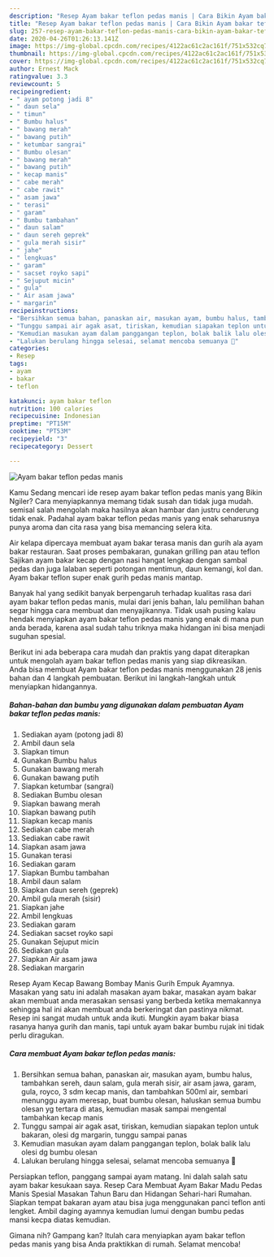 ```yaml
---
description: "Resep Ayam bakar teflon pedas manis | Cara Bikin Ayam bakar teflon pedas manis Yang Mudah Dan Praktis"
title: "Resep Ayam bakar teflon pedas manis | Cara Bikin Ayam bakar teflon pedas manis Yang Mudah Dan Praktis"
slug: 257-resep-ayam-bakar-teflon-pedas-manis-cara-bikin-ayam-bakar-teflon-pedas-manis-yang-mudah-dan-praktis
date: 2020-04-26T01:26:13.141Z
image: https://img-global.cpcdn.com/recipes/4122ac61c2ac161f/751x532cq70/ayam-bakar-teflon-pedas-manis-foto-resep-utama.jpg
thumbnail: https://img-global.cpcdn.com/recipes/4122ac61c2ac161f/751x532cq70/ayam-bakar-teflon-pedas-manis-foto-resep-utama.jpg
cover: https://img-global.cpcdn.com/recipes/4122ac61c2ac161f/751x532cq70/ayam-bakar-teflon-pedas-manis-foto-resep-utama.jpg
author: Ernest Mack
ratingvalue: 3.3
reviewcount: 5
recipeingredient:
- " ayam potong jadi 8"
- " daun sela"
- " timun"
- " Bumbu halus"
- " bawang merah"
- " bawang putih"
- " ketumbar sangrai"
- " Bumbu olesan"
- " bawang merah"
- " bawang putih"
- " kecap manis"
- " cabe merah"
- " cabe rawit"
- " asam jawa"
- " terasi"
- " garam"
- " Bumbu tambahan"
- " daun salam"
- " daun sereh geprek"
- " gula merah sisir"
- " jahe"
- " lengkuas"
- " garam"
- " sacset royko sapi"
- " Sejuput micin"
- " gula"
- " Air asam jawa"
- " margarin"
recipeinstructions:
- "Bersihkan semua bahan, panaskan air, masukan ayam, bumbu halus, tambahkan sereh, daun salam, gula merah sisir, air asam jawa, garam, gula, royco, 3 sdm kecap manis, dan tambahkan 500ml air, sembari menunggu ayam meresap, buat bumbu olesan, haluskan semua bumbu olesan yg tertara di atas, kemudian masak sampai mengental tambahkan kecap manis"
- "Tunggu sampai air agak asat, tiriskan, kemudian siapakan teplon untuk bakaran, olesi dg margarin, tunggu sampai panas"
- "Kemudian masukan ayam dalam panggangan teplon, bolak balik lalu olesi dg bumbu olesan"
- "Lalukan berulang hingga selesai, selamat mencoba semuanya 💛"
categories:
- Resep
tags:
- ayam
- bakar
- teflon

katakunci: ayam bakar teflon 
nutrition: 100 calories
recipecuisine: Indonesian
preptime: "PT15M"
cooktime: "PT53M"
recipeyield: "3"
recipecategory: Dessert

---
```



![Ayam bakar teflon pedas manis](https://img-global.cpcdn.com/recipes/4122ac61c2ac161f/751x532cq70/ayam-bakar-teflon-pedas-manis-foto-resep-utama.jpg)

Kamu Sedang mencari ide resep ayam bakar teflon pedas manis yang Bikin Ngiler? Cara menyiapkannya memang tidak susah dan tidak juga mudah. semisal salah mengolah maka hasilnya akan hambar dan justru cenderung tidak enak. Padahal ayam bakar teflon pedas manis yang enak seharusnya punya aroma dan cita rasa yang bisa memancing selera kita.

Air kelapa dipercaya membuat ayam bakar terasa manis dan gurih ala ayam bakar restauran. Saat proses pembakaran, gunakan grilling pan atau teflon Sajikan ayam bakar kecap dengan nasi hangat lengkap dengan sambal pedas dan juga lalaban seperti potongan mentimun, daun kemangi, kol dan. Ayam bakar teflon super enak gurih pedas manis mantap.

Banyak hal yang sedikit banyak berpengaruh terhadap kualitas rasa dari ayam bakar teflon pedas manis, mulai dari jenis bahan, lalu pemilihan bahan segar hingga cara membuat dan menyajikannya. Tidak usah pusing kalau hendak menyiapkan ayam bakar teflon pedas manis yang enak di mana pun anda berada, karena asal sudah tahu triknya maka hidangan ini bisa menjadi suguhan spesial.


Berikut ini ada beberapa cara mudah dan praktis yang dapat diterapkan untuk mengolah ayam bakar teflon pedas manis yang siap dikreasikan. Anda bisa membuat Ayam bakar teflon pedas manis menggunakan 28 jenis bahan dan 4 langkah pembuatan. Berikut ini langkah-langkah untuk menyiapkan hidangannya.

<!--inarticleads1-->

##### Bahan-bahan dan bumbu yang digunakan dalam pembuatan Ayam bakar teflon pedas manis:

1. Sediakan  ayam (potong jadi 8)
1. Ambil  daun sela
1. Siapkan  timun
1. Gunakan  Bumbu halus
1. Gunakan  bawang merah
1. Gunakan  bawang putih
1. Siapkan  ketumbar (sangrai)
1. Sediakan  Bumbu olesan
1. Siapkan  bawang merah
1. Siapkan  bawang putih
1. Siapkan  kecap manis
1. Sediakan  cabe merah
1. Sediakan  cabe rawit
1. Siapkan  asam jawa
1. Gunakan  terasi
1. Sediakan  garam
1. Siapkan  Bumbu tambahan
1. Ambil  daun salam
1. Siapkan  daun sereh (geprek)
1. Ambil  gula merah (sisir)
1. Siapkan  jahe
1. Ambil  lengkuas
1. Sediakan  garam
1. Sediakan  sacset royko sapi
1. Gunakan  Sejuput micin
1. Sediakan  gula
1. Siapkan  Air asam jawa
1. Sediakan  margarin


Resep Ayam Kecap Bawang Bombay Manis Gurih Empuk Ayamnya. Masakan yang satu ini adalah masakan ayam bakar, masakan ayam bakar akan membuat anda merasakan sensasi yang berbeda ketika memakannya sehingga hal ini akan membuat anda berkeringat dan pastinya nikmat. Resep ini sangat mudah untuk anda ikuti. Mungkin ayam bakar biasa rasanya hanya gurih dan manis, tapi untuk ayam bakar bumbu rujak ini tidak perlu diragukan. 

<!--inarticleads2-->

##### Cara membuat Ayam bakar teflon pedas manis:

1. Bersihkan semua bahan, panaskan air, masukan ayam, bumbu halus, tambahkan sereh, daun salam, gula merah sisir, air asam jawa, garam, gula, royco, 3 sdm kecap manis, dan tambahkan 500ml air, sembari menunggu ayam meresap, buat bumbu olesan, haluskan semua bumbu olesan yg tertara di atas, kemudian masak sampai mengental tambahkan kecap manis
1. Tunggu sampai air agak asat, tiriskan, kemudian siapakan teplon untuk bakaran, olesi dg margarin, tunggu sampai panas
1. Kemudian masukan ayam dalam panggangan teplon, bolak balik lalu olesi dg bumbu olesan
1. Lalukan berulang hingga selesai, selamat mencoba semuanya 💛


Persiapkan teflon, panggang sampai ayam matang. Ini dalah salah satu ayam bakar kesukaan saya. Resep Cara Membuat Ayam Bakar Madu Pedas Manis Spesial Masakan Tahun Baru dan Hidangan Sehari-hari Rumahan. Siapkan tempat bakaran ayam atau bisa juga menggunakan panci teflon anti lengket. Ambil daging ayamnya kemudian lumui dengan bumbu pedas mansi kecpa diatas kemudian. 

Gimana nih? Gampang kan? Itulah cara menyiapkan ayam bakar teflon pedas manis yang bisa Anda praktikkan di rumah. Selamat mencoba!
